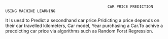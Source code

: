                                                  CAR PRICE PREDICTION USING MACHINE LEARNING

It Is uesd to Predict a secondhand car price.Pridicting a price depends on their car travelled kilometers, Car model, Year purchasing a Car.To achive a precdicting car price via algorithms such as Random Forst Regression.
